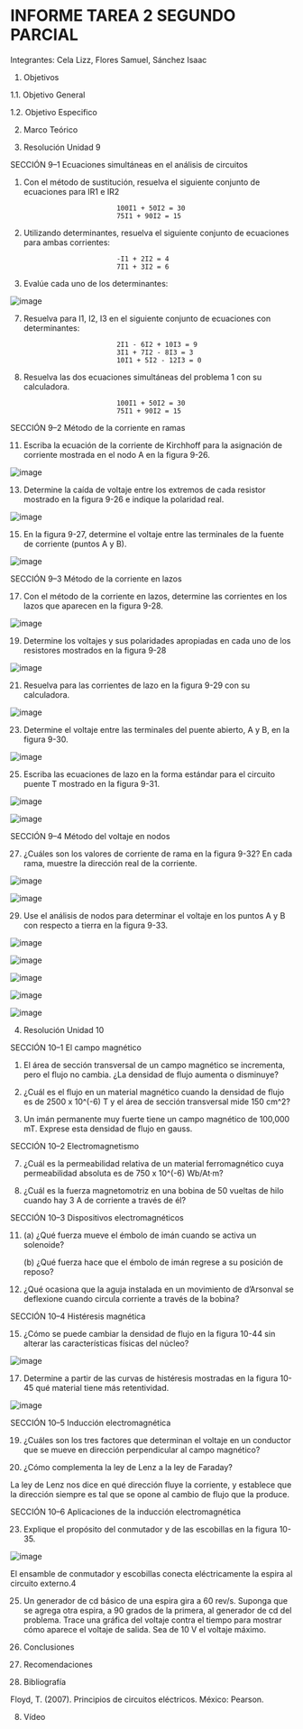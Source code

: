 # INFORME TAREA 2 SEGUNDO PARCIAL

Integrantes: Cela Lizz, Flores Samuel, Sánchez Isaac


1. Objetivos

1.1. Objetivo General

1.2. Objetivo Especifico

2. Marco Teórico

3. Resolución Unidad 9

SECCIÓN 9–1 Ecuaciones simultáneas en el análisis de circuitos 

1. Con el método de sustitución, resuelva el siguiente conjunto de ecuaciones para IR1 e IR2

                              100I1 + 50I2 = 30
                              75I1 + 90I2 = 15
                              
3. Utilizando determinantes, resuelva el siguiente conjunto de ecuaciones para ambas corrientes:

                              -I1 + 2I2 = 4
                              7I1 + 3I2 = 6
                              
5. Evalúe cada uno de los determinantes:

![image](https://user-images.githubusercontent.com/94079321/148305570-08acefea-51e1-4bb4-ad89-0ba84d00f9f3.png)

7. Resuelva para I1, I2, I3 en el siguiente conjunto de ecuaciones con determinantes:

                              2I1 - 6I2 + 10I3 = 9 
                              3I1 + 7I2 - 8I3 = 3 
                              10I1 + 5I2 - 12I3 = 0


9. Resuelva las dos ecuaciones simultáneas del problema 1 con su calculadora.


                              100I1 + 50I2 = 30
                              75I1 + 90I2 = 15
                              
SECCIÓN 9–2 Método de la corriente en ramas

11. Escriba la ecuación de la corriente de Kirchhoff para la asignación de corriente mostrada en el nodo A en la figura 9-26.

![image](https://user-images.githubusercontent.com/94079321/148305593-c54f36aa-bebd-4077-b9cd-c95285143577.png)

13. Determine la caída de voltaje entre los extremos de cada resistor mostrado en la figura 9-26 e indique la polaridad real.

![image](https://user-images.githubusercontent.com/94079321/148305596-e635bbcb-e8d6-4f88-920d-7b0161b68489.png)


15. En la figura 9-27, determine el voltaje entre las terminales de la fuente de corriente (puntos A y B).

![image](https://user-images.githubusercontent.com/94079321/148305614-1be12934-c8f2-45cd-837d-b26e09bacd82.png)


SECCIÓN 9–3 Método de la corriente en lazos

17. Con el método de la corriente en lazos, determine las corrientes en los lazos que aparecen en la figura 9-28.

![image](https://user-images.githubusercontent.com/94079321/148306530-10ef7233-c832-4347-8e6b-15b193bf7e78.png)



19. Determine los voltajes y sus polaridades apropiadas en cada uno de los resistores mostrados en la figura 9-28

![image](https://user-images.githubusercontent.com/94079321/148306538-bef10501-7a8d-4c09-a192-65a4b6188c7f.png)



21. Resuelva para las corrientes de lazo en la figura 9-29 con su calculadora. 

![image](https://user-images.githubusercontent.com/94079321/148306569-83c7510a-de9b-4170-84ea-29c7c8392aba.png)



23. Determine el voltaje entre las terminales del puente abierto, A y B, en la figura 9-30.

![image](https://user-images.githubusercontent.com/94079321/148306606-1dd4ee57-b1fe-4f29-a0f1-a1d71eb027cf.png)

25. Escriba las ecuaciones de lazo en la forma estándar para el circuito puente T mostrado en la figura 9-31.

![image](https://user-images.githubusercontent.com/94079321/148306634-e7aa6c60-fcd8-4f39-ad61-4a799042b1c6.png)

![image](https://user-images.githubusercontent.com/94079321/148393958-e909c844-0f14-46a7-b02a-44010f7cfe2d.png)

SECCIÓN 9–4 Método del voltaje en nodos 

27. ¿Cuáles son los valores de corriente de rama en la figura 9-32? En cada rama, muestre la dirección real de la corriente. 

![image](https://user-images.githubusercontent.com/94079321/148306654-c8110151-cca3-49de-b873-87fb5daa4d61.png)

![image](https://user-images.githubusercontent.com/94079321/148394117-d54eabfe-3c78-4704-a2ec-d87d85bf0bbe.png)

29. Use el análisis de nodos para determinar el voltaje en los puntos A y B con respecto a tierra en la figura 9-33.

![image](https://user-images.githubusercontent.com/94079321/148306746-250f1201-63e8-490a-9072-70c89b0824ec.png)

![image](https://user-images.githubusercontent.com/94079321/148395303-4f56e7ca-b6fe-4916-b105-84b855db8129.png)

![image](https://user-images.githubusercontent.com/94079321/148395340-24ae3d63-ad57-40f1-9d7a-071b7c4f4bd9.png)

![image](https://user-images.githubusercontent.com/94079321/148395366-a37b2bd2-ef32-4cc4-8c02-303b536fbb55.png)

![image](https://user-images.githubusercontent.com/94079321/148395384-319ea0c3-7d50-4a3b-8d05-ba94d5b674fe.png)


4. Resolución Unidad 10

SECCIÓN 10–1 El campo magnético

1. El área de sección transversal de un campo magnético se incrementa, pero el flujo no cambia. ¿La densidad de flujo aumenta o disminuye?

3. ¿Cuál es el flujo en un material magnético cuando la densidad de flujo es de 2500 x 10^(-6) T y el área de sección transversal mide 150 cm^2?

5. Un imán permanente muy fuerte tiene un campo magnético de 100,000 mT. Exprese esta densidad de flujo en gauss. 

SECCIÓN 10–2 Electromagnetismo

7. ¿Cuál es la permeabilidad relativa de un material ferromagnético cuya permeabilidad absoluta es de 750 x 10^(-6) Wb/At·m?

9. ¿Cuál es la fuerza magnetomotriz en una bobina de 50 vueltas de hilo cuando hay 3 A de corriente a través de él?

SECCIÓN 10–3 Dispositivos electromagnéticos

11. (a) ¿Qué fuerza mueve el émbolo de imán cuando se activa un solenoide?

    (b) ¿Qué fuerza hace que el émbolo de imán regrese a su posición de reposo?


13. ¿Qué ocasiona que la aguja instalada en un movimiento de d’Arsonval se deflexione cuando circula corriente a través de la bobina?

SECCIÓN 10–4 Histéresis magnética

15. ¿Cómo se puede cambiar la densidad de flujo en la figura 10-44 sin alterar las características físicas del núcleo?

![image](https://user-images.githubusercontent.com/94079321/148307705-506d7bef-74fb-4f7f-bd08-ec8a243ac19a.png)

17. Determine a partir de las curvas de histéresis mostradas en la figura 10-45 qué material tiene más retentividad.

![image](https://user-images.githubusercontent.com/94079321/148307697-032a5b73-7a7a-4399-9c26-af59f9f34071.png)

SECCIÓN 10–5 Inducción electromagnética

19. ¿Cuáles son los tres factores que determinan el voltaje en un conductor que se mueve en dirección perpendicular al campo magnético?

21. ¿Cómo complementa la ley de Lenz a la ley de Faraday?

La ley de Lenz nos dice en qué dirección fluye la corriente, y establece que la dirección siempre es tal que se opone al cambio de flujo que la produce. 

SECCIÓN 10–6 Aplicaciones de la inducción electromagnética

23. Explique el propósito del conmutador y de las escobillas en la figura 10-35. 

![image](https://user-images.githubusercontent.com/94079321/148307745-ecfe641d-140d-4670-9ce1-5b7723bf9812.png)

El ensamble de conmutador y escobillas conecta eléctricamente la espira al circuito externo.4

25. Un generador de cd básico de una espira gira a 60 rev/s. Suponga que se agrega otra espira, a 90 grados de la primera, al generador de cd del problema. Trace una gráfica del voltaje contra el tiempo para mostrar cómo aparece el voltaje de salida. Sea de 10 V el voltaje máximo. 



5. Conclusiones

6. Recomendaciones  

7. Bibliografía

Floyd, T. (2007). Principios de circuitos eléctricos. México: Pearson.

8. Vídeo


